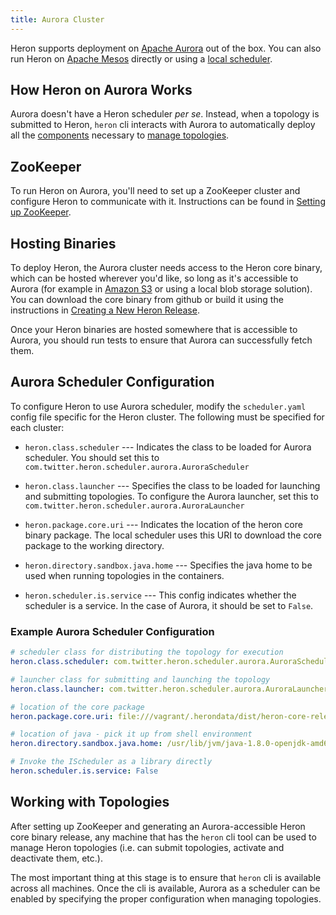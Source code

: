 ```yaml
---
title: Aurora Cluster
---
```


Heron supports deployment on [Apache Aurora](http://aurora.apache.org/) out of
the box. You can also run Heron on [Apache Mesos](../mesos) directly or using
a [local scheduler](../local).

## How Heron on Aurora Works

Aurora doesn't have a Heron scheduler *per se*. Instead, when a topology is
submitted to Heron, `heron` cli interacts with Aurora to automatically deploy
all the [components](../../../../concepts/architecture) necessary to [manage
topologies](../../../heron-cli).

## ZooKeeper

To run Heron on Aurora, you'll need to set up a ZooKeeper cluster and configure
Heron to communicate with it. Instructions can be found in [Setting up
ZooKeeper](../../statemanagers/zookeeper).

## Hosting Binaries

To deploy Heron, the Aurora cluster needs access to the
Heron core binary, which can be hosted wherever you'd like, so long as
it's accessible to Aurora (for example in [Amazon
S3](https://aws.amazon.com/s3/) or using a local blob storage solution). You 
can download the core binary from github or build it using the instructions 
in [Creating a New Heron Release](../../../../developers/compiling#building-a-full-release-package).

Once your Heron binaries are hosted somewhere that is accessible to Aurora, you
should run tests to ensure that Aurora can successfully fetch them.

## Aurora Scheduler Configuration

To configure Heron to use Aurora scheduler, modify the `scheduler.yaml` 
config file specific for the Heron cluster. The following must be specified
for each cluster:

* `heron.class.scheduler` --- Indicates the class to be loaded for Aurora scheduler. 
You should set this to `com.twitter.heron.scheduler.aurora.AuroraScheduler`

* `heron.class.launcher` --- Specifies the class to be loaded for launching and
submitting topologies. To configure the Aurora launcher, set this to 
`com.twitter.heron.scheduler.aurora.AuroraLauncher`

* `heron.package.core.uri` --- Indicates the location of the heron core binary package.
The local scheduler uses this URI to download the core package to the working directory.

* `heron.directory.sandbox.java.home` --- Specifies the java home to 
be used when running topologies in the containers.

* `heron.scheduler.is.service` --- This config indicates whether the scheduler
is a service. In the case of Aurora, it should be set to `False`. 

### Example Aurora Scheduler Configuration

```yaml
# scheduler class for distributing the topology for execution
heron.class.scheduler: com.twitter.heron.scheduler.aurora.AuroraScheduler

# launcher class for submitting and launching the topology
heron.class.launcher: com.twitter.heron.scheduler.aurora.AuroraLauncher

# location of the core package
heron.package.core.uri: file:///vagrant/.herondata/dist/heron-core-release.tar.gz

# location of java - pick it up from shell environment
heron.directory.sandbox.java.home: /usr/lib/jvm/java-1.8.0-openjdk-amd64/

# Invoke the IScheduler as a library directly
heron.scheduler.is.service: False
```

## Working with Topologies

After setting up ZooKeeper and generating an Aurora-accessible Heron core binary 
release, any machine that has the `heron` cli tool can be used to manage Heron 
topologies (i.e. can submit topologies, activate and deactivate them, etc.).

The most important thing at this stage is to ensure that `heron` cli is available
across all machines. Once the cli is available, Aurora as a scheduler 
can be enabled by specifying the proper configuration when managing topologies.
